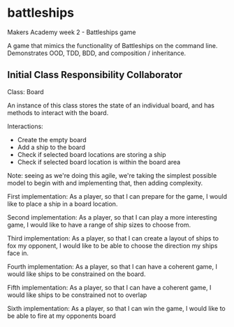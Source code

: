 # battleships
Makers Academy week 2 - Battleships game

A game that mimics the functionality of Battleships on the command line. Demonstrates OOD, TDD, BDD, and composition / inheritance.

## Initial Class Responsibility Collaborator

Class: Board

An instance of this class stores the state of an individual board, and has methods to interact with the board.

Interactions:

* Create the empty board
* Add a ship to the board
* Check if selected board locations are storing a ship
* Check if selected board location is within the board area

Note: seeing as we're doing this agile, we're taking the simplest possible model to begin with and implementing that, then adding complexity.

First implementation: As a player, so that I can prepare for the game, I would like to place a ship in a board location.

Second implementation: As a player, so that I can play a more interesting game, I would like to have a range of ship sizes to choose from.

Third implementation: As a player, so that I can create a layout of ships to fox my opponent, I would like to be able to choose the direction my ships face in.

Fourth implementation: As a player, so that I can have a coherent game, I would like ships to be constrained on the board.

Fifth implementation: As a player, so that I can have a coherent game, I would like ships to be constrained not to overlap

Sixth implementation: As a player, so that I can win the game, I would like to be able to fire at my opponents board
